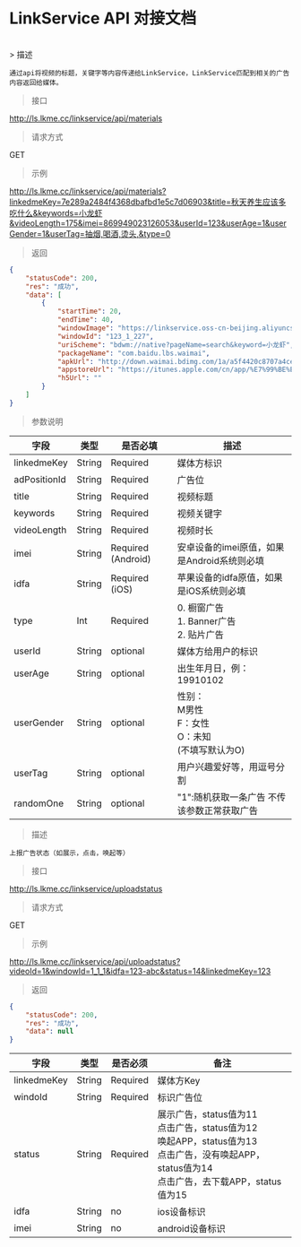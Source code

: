 # LinkService API 对接文档


<br>
> 描述

```
通过api将视频的标题，关键字等内容传递给LinkService，LinkService匹配到相关的广告内容返回给媒体。
```

> 接口

http://ls.lkme.cc/linkservice/api/materials

> 请求方式

GET

> 示例

http://ls.lkme.cc/linkservice/api/materials?linkedmeKey=7e289a2484f4368dbafbd1e5c7d06903&title=秋天养生应该多吃什么&keywords=小龙虾&videoLength=175&imei=869949023126053&userId=123&userAge=1&userGender=1&userTag=抽烟,喝酒,烫头,&type=0

> 返回

```json
{
    "statusCode": 200,
    "res": "成功",
    "data": [
        {
            "startTime": 20,
            "endTime": 40,
            "windowImage": "https://linkservice.oss-cn-beijing.aliyuncs.com/467a0a1973b9b5d7b9376e65247b0050_final.png",
            "windowId": "123_1_227",
            "uriScheme": "bdwm://native?pageName=search&keyword=小龙虾",
            "packageName": "com.baidu.lbs.waimai",
            "apkUrl": "http://down.waimai.bdimg.com/1a/a5f4420c8707a4ce60e465a8a69f531b.d/BaiduWaimai.apk",
            "appstoreUrl": "https://itunes.apple.com/cn/app/%E7%99%BE%E5%BA%A6%E5%A4%96%E5%8D%96-%E7%BE%8E%E9%A3%9F%E8%AE%A2%E9%A4%90%E5%93%81%E8%B4%A8%E7%94%9F%E6%B4%BB-%E8%B6%85%E5%B8%82%E6%B0%B4%E6%9E%9C%E5%AE%89%E5%85%A8%E5%88%B0%E5%AE%B6/id911686788?mt=8",
            "h5Url": ""
        }
    ]
}
```

> 参数说明

| 字段 | 类型 | 是否必填 | 描述 |
| --- | --- | --- | --- |
| linkedmeKey | String | Required  | 媒体方标识 |
| adPositionId | String | Required  | 广告位 |
| title | String | Required  | 视频标题 |
| keywords | String | Required  | 视频关键字 |
| videoLength | String | Required  | 视频时长 |
| imei | String | Required (Android)|<div>安卓设备的imei原值，如果是Android系统则必填</div>|
| idfa | String | Required (iOS) |  <div>苹果设备的idfa原值，如果是iOS系统则必填</div>|
| type | Int | Required |  <div>0\. 橱窗广告</div><div>1\. Banner广告</div><div>2\. 贴片广告</div>|
| userId | String | optional | 媒体方给用户的标识 |
| userAge | String | optional | 出生年月日，例：19910102 |
| userGender  | String | optional | 性别：</br>M男性</br>F：女性</br>O：未知</br>(不填写默认为O) |
| userTag | String | optional | 用户兴趣爱好等，用逗号分割 |
| randomOne | String | optional | "1":随机获取一条广告 不传该参数正常获取广告 |






> 描述

```
上报广告状态（如展示，点击，唤起等）
```

> 接口

http://ls.lkme.cc/linkservice/uploadstatus

> 请求方式

GET

> 示例

http://ls.lkme.cc/linkservice/api/uploadstatus?videoId=1&windowId=1_1_1&idfa=123-abc&status=14&linkedmeKey=123

> 返回

```json
{
    "statusCode": 200,
    "res": "成功",
    "data": null
}
```


| 字段 | 类型 | 是否必须 | 备注 |
| --- | --- | --- | --- |
| linkedmeKey | String | Required | 媒体方Key |
| windoId | String | Required | 标识广告位 |
| status | String |Required  | 展示广告，status值为11</br>点击广告，status值为12</br>唤起APP，status值为13 </br>点击广告，没有唤起APP，status值为14</br>点击广告，去下载APP，status值为15 |
| idfa | String | no | ios设备标识 |
| imei | String | no | android设备标识 |



